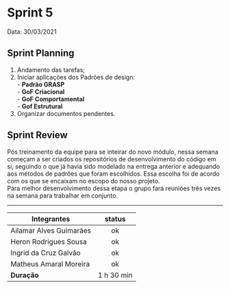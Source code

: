 # Sprint 5

Data: 30/03/2021

## Sprint Planning

   1. Andamento das tarefas;
   2. Iniciar aplicações dos Padrões de design:   
    - **Padrão GRASP**  
    - **GoF Criacional**  
    - **GoF Comportamental**  
    - **Gof Estrutural**  
   3. Organizar documentos pendentes.

## Sprint Review

Pós treinamento da equipe para se inteirar do novo módulo, nessa semana começam a ser criados os repositórios de desenvolvimento do código em si, seguindo o que já havia sido modelado na entrega anterior e adequando aos métodos de padrões que foram escolhidos. Essa escolha foi de acordo com os que se encaixam no escopo do nosso projeto.  
Para melhor desenvolvimento dessa etapa o grupo fará reuniões três vezes na semana para trabalhar em conjunto.

---

| Integrantes                  | status |
| ---------------------------- | :----: |
| Ailamar Alves Guimarães        | ok |
| Heron Rodrigues Sousa          | ok |
| Ingrid da Cruz Galvão          | ok |
| Matheus Amaral Moreira         | ok |
| **Duração**                | 1 h 30 min |
